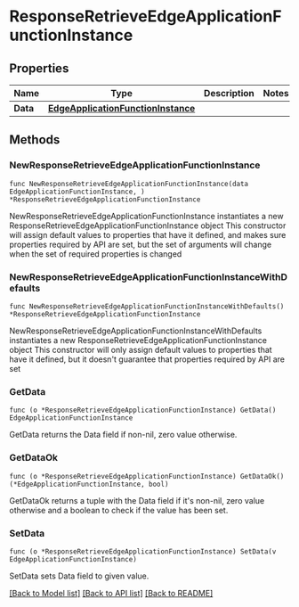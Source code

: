 # ResponseRetrieveEdgeApplicationFunctionInstance

## Properties

Name | Type | Description | Notes
------------ | ------------- | ------------- | -------------
**Data** | [**EdgeApplicationFunctionInstance**](EdgeApplicationFunctionInstance.md) |  | 

## Methods

### NewResponseRetrieveEdgeApplicationFunctionInstance

`func NewResponseRetrieveEdgeApplicationFunctionInstance(data EdgeApplicationFunctionInstance, ) *ResponseRetrieveEdgeApplicationFunctionInstance`

NewResponseRetrieveEdgeApplicationFunctionInstance instantiates a new ResponseRetrieveEdgeApplicationFunctionInstance object
This constructor will assign default values to properties that have it defined,
and makes sure properties required by API are set, but the set of arguments
will change when the set of required properties is changed

### NewResponseRetrieveEdgeApplicationFunctionInstanceWithDefaults

`func NewResponseRetrieveEdgeApplicationFunctionInstanceWithDefaults() *ResponseRetrieveEdgeApplicationFunctionInstance`

NewResponseRetrieveEdgeApplicationFunctionInstanceWithDefaults instantiates a new ResponseRetrieveEdgeApplicationFunctionInstance object
This constructor will only assign default values to properties that have it defined,
but it doesn't guarantee that properties required by API are set

### GetData

`func (o *ResponseRetrieveEdgeApplicationFunctionInstance) GetData() EdgeApplicationFunctionInstance`

GetData returns the Data field if non-nil, zero value otherwise.

### GetDataOk

`func (o *ResponseRetrieveEdgeApplicationFunctionInstance) GetDataOk() (*EdgeApplicationFunctionInstance, bool)`

GetDataOk returns a tuple with the Data field if it's non-nil, zero value otherwise
and a boolean to check if the value has been set.

### SetData

`func (o *ResponseRetrieveEdgeApplicationFunctionInstance) SetData(v EdgeApplicationFunctionInstance)`

SetData sets Data field to given value.



[[Back to Model list]](../README.md#documentation-for-models) [[Back to API list]](../README.md#documentation-for-api-endpoints) [[Back to README]](../README.md)


